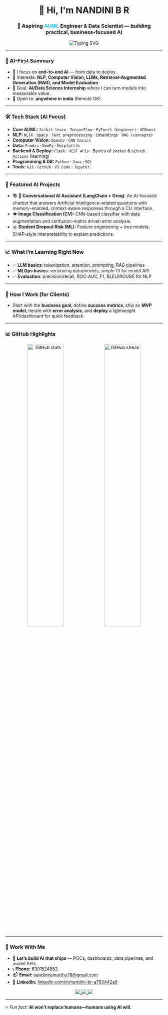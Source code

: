 <!-- SEO/ATS: AI, Machine Learning, Data Science, NLP, Computer Vision, LLMs, MLOps, Python, TensorFlow, PyTorch, Scikit-learn, Pandas, NumPy, OpenCV, Flask, SQL -->

<h1 align="center">👋 Hi, I'm NANDINI B R</h1>
<h3 align="center">🚀 Aspiring <span style="color:#00d2ff">AI/ML</span> Engineer & Data Scientist — building practical, business-focused AI</h3>

<p align="center">
  <img src="https://readme-typing-svg.demolab.com?font=Inter&weight=600&size=22&pause=1200&center=true&vCenter=true&width=900&lines=AI+Engineer+in+Progress+%F0%9F%9A%80;Machine+Learning+%7C+NLP+%7C+Computer+Vision;LLMs+%26+Prompt+Engineering;Data+Science+for+Business+Impact" alt="Typing SVG" />
</p>

---

### 🌟 AI-First Summary
- 🤖 I focus on **end-to-end AI** — from data to deploy.
- 🧠 Interests: **NLP, Computer Vision, LLMs, Retrieval-Augmented Generation (RAG), and Model Evaluation**.
- 🎯 Goal: **AI/Data Science Internship** where I can turn models into measurable value.
- 📍 Open to: **anywhere in india** (Remote OK)

---

### 🛠️ Tech Stack (AI Focus)
- **Core AI/ML:** `Scikit-learn` · `TensorFlow` · `PyTorch (beginner)` · `XGBoost`
- **NLP:** `NLTK` · `spaCy` · `Text preprocessing` · `Embeddings` · `RAG (concepts)`
- **Computer Vision:** `OpenCV` · `CNN basics`
- **Data:** `Pandas` · `NumPy` · `Matplotlib`
- **Backend & Deploy:** `Flask` · `REST APIs` · Basics of `Docker` & `GitHub Actions` (learning)
- **Programming & DB:** `Python` · `Java` · `SQL`
- **Tools:** `Git` · `GitHub` · `VS Code` · `Jupyter`

---

### 🧪 Featured AI Projects


- 📚 **🤖 Conversational AI Assistant (LangChain + Groq)**: An AI-focused chatbot that answers Artificial Intelligence–related questions with memory-enabled, context-aware responses through a CLI interface.  
- 👁️ **Image Classification (CV):** CNN-based classifier with data augmentation and confusion-matrix driven error analysis.  
- 📊 **Student Dropout Risk (ML):** Feature engineering + tree models; SHAP-style interpretability to explain predictions.  


---

### 📈 What I’m Learning Right Now
- ✅ **LLM basics**: tokenization, attention, prompting, RAG pipelines  
- ✅ **MLOps basics**: versioning data/models, simple CI for model API  
- ✅ **Evaluation**: precision/recall, ROC-AUC, F1, BLEU/ROUGE for NLP

---

### 🧩 How I Work (for Clients)
- Start with the **business goal**, define **success metrics**, ship an **MVP model**, iterate with **error analysis**, and **deploy** a lightweight API/dashboard for quick feedback.

---

### 📊 GitHub Highlights
<p align="center">
  <img src="https://github-readme-stats.vercel.app/api?username=nandhu-08&show_icons=true&theme=tokyonight" alt="GitHub stats" width="48%"/>
  <img src="https://github-readme-streak-stats.herokuapp.com/?user=nandhu-08&theme=tokyonight" alt="GitHub streak" width="48%"/>
</p>

---

### 🤝 Work With Me
- 💬 **Let’s build AI that ships** — POCs, dashboards, data pipelines, and model APIs.
- 📞 **Phone:** 6301524852  
- 📬 **Email:** <nandiniramurthy78@gmail.com>  
- 🔗 **LinkedIn:** [linkedin.com/in/nandini-br-a783442a9](https://www.linkedin.com/in/nandini-br-a783442a9/)

<p align="center">
  <a href="https://www.linkedin.com/in/nandini-br-a783442a9/">
    <img src="https://img.shields.io/badge/Connect_on_LinkedIn-0A66C2?style=for-the-badge&logo=linkedin&logoColor=white" />
  </a>
  <a href="mailto:nandiniramurthy78@gmail.com">
    <img src="https://img.shields.io/badge/Email_Me-D14836?style=for-the-badge&logo=gmail&logoColor=white" />
  </a>
  <a href="https://github.com/nandhu-08">
    <img src="https://img.shields.io/badge/GitHub-nandhu--08-181717?style=for-the-badge&logo=github&logoColor=white" />
  </a>
</p>

---

⭐ *Fun fact:* **AI won’t replace humans—humans using AI will.**
